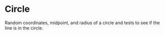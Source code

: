 # Circle
Random coordinates, midpoint, and radius of a circle and tests to see if the line is in the circle.
